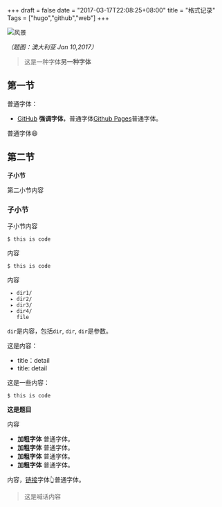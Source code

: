 +++
draft = false
date = "2017-03-17T22:08:25+08:00"
title = "格式记录"
Tags = ["hugo","github","web"]
+++

![风景](http://olz1di9xf.bkt.clouddn.com/20151005061.jpg)

*（题图：澳大利亚 Jan 10,2017）*

> 这是一种字体**另一种字体**

## 第一节

普通字体：

- [GitHub](http://www.github.com) **强调字体**，普通字体[Github Pages](https://pages.github.com/)普通字体。

普通字体😄

## 第二节

**子小节**

第二小节内容

### 子小节

子小节内容

```
$ this is code
```

内容

```
$ this is code
```

内容

```
 ▸ dir1/ 
 ▸ dir2/
 ▸ dir3/
 ▸ dir4/
   file
```

`dir`是内容，包括`dir`, `dir`, `dir`是参数。

这是内容：

- title：detail
- title: detail


这是一些内容：

```
$ this is code
```



**这是题目**

内容

- **加粗字体** 普通字体。
- **加粗字体** 普通字体。
- **加粗字体** 普通字体。
- **加粗字体** 普通字体。

内容，[链接](http://forrestliu.github.io)字体👆普通字体。

> 这是喊话内容